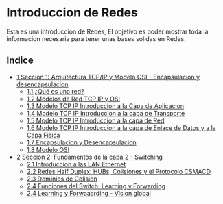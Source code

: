 # Introduccion de Redes

Esta es una introduccion de Redes, El objetivo es poder mostrar toda la informacion necesaria para tener unas bases solidas en Redes.


## Indice

* [1 Seccion 1: Arquitectura TCP/IP y Modelo OSI - Encapsulacion y desencapsulacion]()
    * [1.1 ¿Qué es una red?]()
    * [1.2 Modelos de Red TCP IP y OSI]()
    * [1.3 Modelo TCP IP Introduccion a la Capa de Aplicacion]()
    * [1.4 Modelo TCP IP Introduccion a la capa de Transporte]()
    * [1.5 Modelo TCP IP Introduccion a la capa de Red]()
    * [1.6 Modelo TCP IP Introduccion a la capa de Enlace de Datos y a la Capa Fisica]()
    * [1.7 Encapsulacion y Desencapsulacion]()
    * [1.8 Modelo OSI]()
* [2 Seccion 2: Fundamentos de la capa 2 - Switching]()
    * [2.1 Introduccion a las LAN Ethernet]()
    * [2.2 Redes Half Duplex: HUBs, Colisiones y el Protocolo CSMACD]()
    * [2.3 Dominios de Colision]()
    * [2.4 Funciones del Switch: Learning y Forwarding]()
    * [2.4 Learning y Forwaaarding - Vision global]()